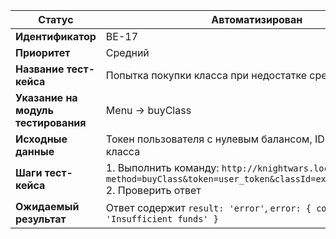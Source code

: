 | **Статус** | Автоматизирован |
|------------|-----------------|
| **Идентификатор** | BE-17 |
| **Приоритет** | Средний |
| **Название тест-кейса** | Попытка покупки класса при недостатке средств |
| **Указание на модуль тестирования** | Menu → buyClass |
| **Исходные данные** | Токен пользователя с нулевым балансом, ID дорогого класса |
| **Шаги тест-кейса** | 1. Выполнить команду: `http://knightwars.local/api?method=buyClass&token=user_token&classId=expensive_class_id`<br>2. Проверить ответ |
| **Ожидаемый результат** | Ответ содержит `result: 'error'`, `error: { code: 3004, text: 'Insufficient funds' }` |